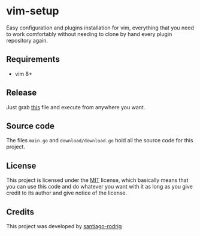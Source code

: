 # vim-setup

Easy configuration and plugins installation for vim, everything that you need to work comfortably
without needing to clone by hand every plugin repository again.

## Requirements

- vim 8+

## Release

Just grab [this](https://github.com/santiago-rodrig/vim-setup/releases/download/v0.0.0/vim-setup) file and execute from anywhere you want.

## Source code

The files `main.go` and `download/download.go` hold all the source code for this project.

## License

This project is licensed under the
[MIT](https://github.com/santiago-rodrig/vim-tmux/blob/master/LICENSE)
license, which basically means that you can use this code and do whatever you
want with it as long as you give credit to its author and give notice of the
license.

## Credits

This project was developed by
[santiago-rodrig](https://github.com/santiago-rodrig)
